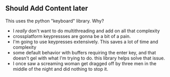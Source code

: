 ## Should Add Content later
This uses the python "keyboard" library. 
Why?
- I *really* don't want to do multithreading and add on all that complexity
- crossplatform keypressses are gonna be a bit of a pain.
- I'm going to use keypresses extensively. This saves a lot of time and complexity
- some default behavior with buffers requiring the enter key, and that doesn't gel with what I'm trying to do. 
this library helps solve that issue. 
- I once saw a screaming woman get dragged off by three men in the middle of the night and did nothing to stop it.

